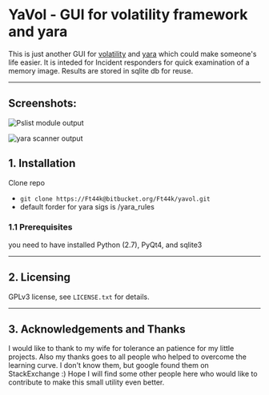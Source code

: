 YaVol - GUI for volatility framework and yara
================
This is just another GUI for [volatility](https://code.google.com/p/volatility/wiki/VolatilityIntroduction) and [yara](http://plusvic.github.io/yara/) which could make someone's life easier. It is inteded for Incident responders for quick examination of a memory image.
Results are stored in sqlite db for reuse.

____

## Screenshots:

![Pslist module output](http://i57.tinypic.com/27y7art.png)

![yara scanner output](http://i60.tinypic.com/2dv79z9.png)

## 1. Installation

Clone repo

* `git clone https://Ft44k@bitbucket.org/Ft44k/yavol.git`
* default forder for yara sigs is /yara_rules

### 1.1 Prerequisites
you need to have installed Python (2.7), PyQt4, and sqlite3


-----------------
## 2. Licensing
GPLv3 license, see `LICENSE.txt` for details.



- - -
## 3. Acknowledgements and Thanks 
I would like to thank to my wife for tolerance an patience for my little projects. Also my thanks goes to all people who helped to overcome the learning curve. I don't know them, but google found them on StackExchange :)
Hope I will find some other people here who would like to contribute to make this small utility even better.